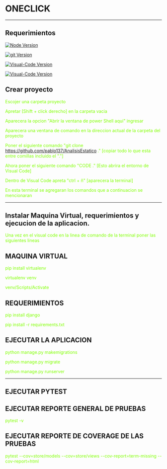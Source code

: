 ﻿# ONECLICK
---
## Requerimientos
[![Node Version](https://img.shields.io/badge/Node-Ultimate-green)](https://nodejs.org/en/download)

[![git Version](https://img.shields.io/badge/Git-Download-red)](https://git-scm.com/downloads)

[![Visual-Code Version](https://img.shields.io/badge/Visual-Code-blue)](https://code.visualstudio.com/)

[![Visual-Code Version](https://img.shields.io/badge/Python-Lasted-white)](https://www.python.org/downloads/)



## Crear proyecto

<span style="color:chartreuse">Escojer una carpeta proyecto</span>

<span style="color:chartreuse">Apretar [Shift + click derecho] en la carpeta vacia</span>

<span style="color:chartreuse">Aparecera la opcion "Abrir la ventana de power Shell aqui" ingresar</span>

<span style="color:chartreuse">Aparecera una ventana de comando en la direccion actual de la carpeta del proyecto</span>

<span style="color:chartreuse">Poner el siguiente comando "git clone https://github.com/pablo137/AnalisisEstatico ." [copiar todo lo que esta entre comillas incluido el "."]</span>

<span style="color:chartreuse">Ahora poner el siguiente comando "CODE ." [Esto abrira el entorno de Visual Code]</span>

<span style="color:chartreuse">Dentro de Visual Code apreta "ctrl + ñ" [aparecera la terminal]</span>

<span style="color:chartreuse">En esta terminal se agregaran los comandos que a continuacion se mencionaran</span>

---
## Instalar Maquina Virtual, requerimientos y ejecucion de la aplicacion.
<span style="color:chartreuse">Una vez en el visual code en la linea de comando de la terminal poner las siguientes lineas</span>

## MAQUINA VIRTUAL

<span style="color:chartreuse">pip install virtualenv</span>

<span style="color:chartreuse">virtualenv venv</span>

<span style="color:chartreuse">venv/Scripts/Activate</span>

## REQUERIMIENTOS

<span style="color:chartreuse">pip install django</span>

<span style="color:chartreuse">pip install -r requirements.txt</span>

## EJECUTAR LA APLICACION

<span style="color:chartreuse">python manage.py makemigrations</span>

<span style="color:chartreuse">python manage.py migrate</span>

<span style="color:chartreuse">python manage.py runserver</span>

---

## EJECUTAR PYTEST
## EJECUTAR REPORTE GENERAL DE PRUEBAS
<span style="color:chartreuse">pytest -v</span>

## EJECUTAR REPORTE DE COVERAGE DE LAS PRUEBAS
<span style="color:chartreuse">pytest --cov=store/models --cov=store/views --cov-report=term-missing --cov-report=html</span>
